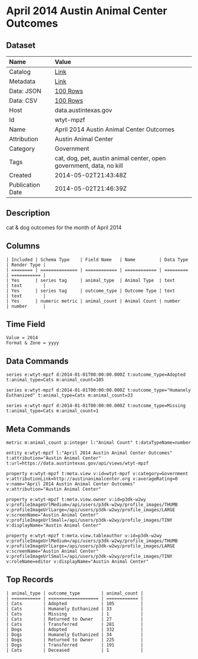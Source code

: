 # April 2014 Austin Animal Center Outcomes

## Dataset

| Name | Value |
| :--- | :---- |
| Catalog | [Link](https://catalog.data.gov/dataset/april-2014-austin-animal-center-outcomes) |
| Metadata | [Link](https://data.austintexas.gov/api/views/wtyt-mpzf) |
| Data: JSON | [100 Rows](https://data.austintexas.gov/api/views/wtyt-mpzf/rows.json?max_rows=100) |
| Data: CSV | [100 Rows](https://data.austintexas.gov/api/views/wtyt-mpzf/rows.csv?max_rows=100) |
| Host | data.austintexas.gov |
| Id | wtyt-mpzf |
| Name | April 2014 Austin Animal Center Outcomes |
| Attribution | Austin Animal Center |
| Category | Government |
| Tags | cat, dog, pet, austin animal center, open government, data, no kill |
| Created | 2014-05-02T21:43:48Z |
| Publication Date | 2014-05-02T21:46:39Z |

## Description

cat & dog outcomes for the month of April 2014

## Columns

```ls
| Included | Schema Type    | Field Name   | Name         | Data Type | Render Type |
| ======== | ============== | ============ | ============ | ========= | =========== |
| Yes      | series tag     | animal_type  | Animal Type  | text      | text        |
| Yes      | series tag     | outcome_type | Outcome Type | text      | text        |
| Yes      | numeric metric | animal_count | Animal Count | number    | number      |
```

## Time Field

```ls
Value = 2014
Format & Zone = yyyy
```

## Data Commands

```ls
series e:wtyt-mpzf d:2014-01-01T00:00:00.000Z t:outcome_type=Adopted t:animal_type=Cats m:animal_count=105

series e:wtyt-mpzf d:2014-01-01T00:00:00.000Z t:outcome_type="Humanely Euthanized" t:animal_type=Cats m:animal_count=33

series e:wtyt-mpzf d:2014-01-01T00:00:00.000Z t:outcome_type=Missing t:animal_type=Cats m:animal_count=1
```

## Meta Commands

```ls
metric m:animal_count p:integer l:"Animal Count" t:dataTypeName=number

entity e:wtyt-mpzf l:"April 2014 Austin Animal Center Outcomes" t:attribution="Austin Animal Center" t:url=https://data.austintexas.gov/api/views/wtyt-mpzf

property e:wtyt-mpzf t:meta.view v:id=wtyt-mpzf v:category=Government v:attributionLink=http://austinanimalcenter.org v:averageRating=0 v:name="April 2014 Austin Animal Center Outcomes" v:attribution="Austin Animal Center"

property e:wtyt-mpzf t:meta.view.owner v:id=p3dk-w2wy v:profileImageUrlMedium=/api/users/p3dk-w2wy/profile_images/THUMB v:profileImageUrlLarge=/api/users/p3dk-w2wy/profile_images/LARGE v:screenName="Austin Animal Center" v:profileImageUrlSmall=/api/users/p3dk-w2wy/profile_images/TINY v:displayName="Austin Animal Center"

property e:wtyt-mpzf t:meta.view.tableauthor v:id=p3dk-w2wy v:profileImageUrlMedium=/api/users/p3dk-w2wy/profile_images/THUMB v:profileImageUrlLarge=/api/users/p3dk-w2wy/profile_images/LARGE v:screenName="Austin Animal Center" v:profileImageUrlSmall=/api/users/p3dk-w2wy/profile_images/TINY v:roleName=editor v:displayName="Austin Animal Center"
```

## Top Records

```ls
| animal_type | outcome_type        | animal_count | 
| =========== | =================== | ============ | 
| Cats        | Adopted             | 105          | 
| Cats        | Humanely Euthanized | 33           | 
| Cats        | Missing             | 1            | 
| Cats        | Returned to Owner   | 27           | 
| Cats        | Transferred         | 281          | 
| Dogs        | Adopted             | 332          | 
| Dogs        | Humanely Euthanized | 34           | 
| Dogs        | Returned to Owner   | 225          | 
| Dogs        | Transferred         | 191          | 
| Cats        | Deceased            | 1            | 
```